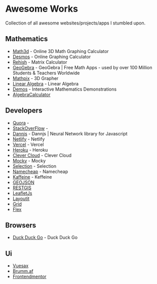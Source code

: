 # Awesome Works
Collection of all awesome websites/projects/apps I stumbled upon.

## Mathematics
* [Math3d](http://www.math3d.org/) - Online 3D Math Graphing Calculator
* [Desmos](https://www.desmos.com/calculator) - Online Graphing Calculator
* [Rehish](https://matrix.reshish.com/) - Matrix Calculator
* [GeoGebra](https://www.geogebra.org/) - GeoGebra | Free Math Apps - used by over 100 Million Students & Teachers Worldwide
* [Mathpix](http://grapher.mathpix.com/) - 3D Grapher
* [Linear Algebra](http://www.math.odu.edu/~bogacki/cgi-bin/lat.cgi?c=span) - Linear Algebra
* [Demos](https://mathdemos.xyz/demos.html) - Interactive Mathematics Demonstrations
* [AlgebraCalculator](https://algebracalculator.net/)

## Developers 
* [Quora](https://www.quora.com/) - 
* [StackOverFlow](https://www.stackoverflow.com/) - 
* [Dannjs](https://dannjs.org) - Dannjs | Neural Network library for Javascript
* [Netlify](https://app.netlify.com) - Netlify
* [Vercel](https://vercel.com) - Vercel
* [Heroku](https://heroku.com) - Heroku
* [Clever Cloud](https://clevercloud.com) - Clever Cloud
* [Mocky](https://designer.mocky.io/) - Mocky
* [Selection](https://www.section.io/modules/nodejs-edge-hosting/) - Selection
* [Namecheap](https://www.namecheap/) - Namecheap
* [Kaffeine](https://kaffeine.herokuapp.com/) - Keffeine
* [GEOJSON](https://geojson.io/)
* [RESTGIS](https://restgis.com/)
* [LeafletJs](https://leafletjs.com/)
* [Layoutit](https://www.layoutit.com)
* [Grid](https://grid.malven.co/)
* [Flex](https://flexbox.malven.co/)

## Browsers
* [Duck Duck Go](https://duckduckgo.com) - Duck Duck Go

## Ui
* [Vuesax](https://vuesax.com/)
* [Brumm.af](https://shadows.brumm.af/)
* [Frontendmentor](https://www.frontendmentor.io/)
